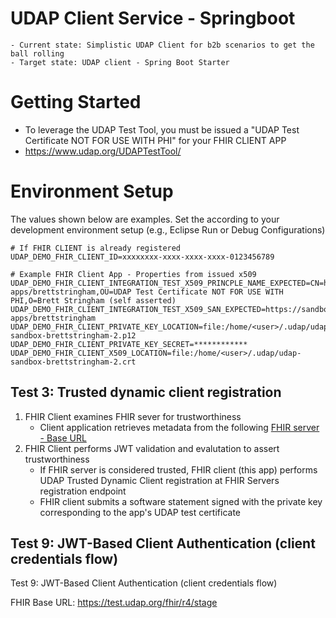 # UDAP Client Service - Springboot
	- Current state: Simplistic UDAP Client for b2b scenarios to get the ball rolling
	- Target state: UDAP client - Spring Boot Starter
	

# Getting Started
- To leverage the UDAP Test Tool, you must be issued a "UDAP Test Certificate NOT FOR USE WITH PHI" for your FHIR CLIENT APP
- https://www.udap.org/UDAPTestTool/

# Environment Setup

The values shown below are examples. Set the according to your development environment setup (e.g., Eclipse Run or Debug Configurations)

```console
# If FHIR CLIENT is already registered
UDAP_DEMO_FHIR_CLIENT_ID=xxxxxxxx-xxxx-xxxx-xxxx-0123456789

# Example FHIR Client App - Properties from issued x509 
UDAP_DEMO_FHIR_CLIENT_INTEGRATION_TEST_X509_PRINCPLE_NAME_EXPECTED=CN=https://sandbox.udap.org/client-apps/brettstringham,OU=UDAP Test Certificate NOT FOR USE WITH PHI,O=Brett Stringham (self asserted)
UDAP_DEMO_FHIR_CLIENT_INTEGRATION_TEST_X509_SAN_EXPECTED=https://sandbox.udap.org/client-apps/brettstringham
UDAP_DEMO_FHIR_CLIENT_PRIVATE_KEY_LOCATION=file:/home/<user>/.udap/udap-sandbox-brettstringham-2.p12
UDAP_DEMO_FHIR_CLIENT_PRIVATE_KEY_SECRET=************
UDAP_DEMO_FHIR_CLIENT_X509_LOCATION=file:/home/<user>/.udap/udap-sandbox-brettstringham-2.crt
```

## Test 3: Trusted dynamic client registration
1. FHIR Client examines FHIR sever for trustworthiness
	- Client application retrieves metadata from the following [FHIR server - Base URL](https://test.udap.org/fhir/r4/stage)
2. FHIR Client performs JWT validation and evalutation to assert trustworthiness
	- If FHIR server is considered trusted, FHIR client (this app) performs UDAP Trusted Dynamic Client registration at FHIR Servers registration endpoint
	- FHIR client submits a software statement signed with the private key corresponding to the app's UDAP test certificate

## Test 9: JWT-Based Client Authentication (client credentials flow)
Test 9: JWT-Based Client Authentication (client credentials flow)

FHIR Base URL: https://test.udap.org/fhir/r4/stage